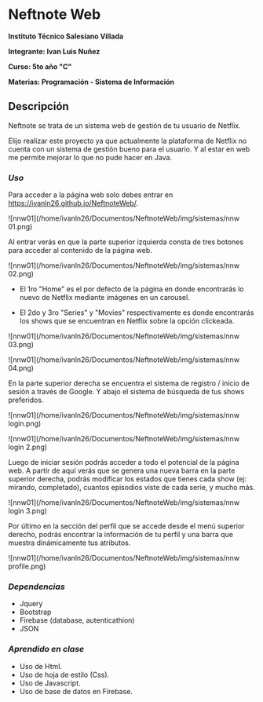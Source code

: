 # **Neftnote Web**

**Instituto Técnico Salesiano Villada**

**Integrante: Ivan Luis Nuñez**

**Curso: 5to año "C"**

**Materias: Programación - Sistema de Información**

## **Descripción**

Neftnote se trata de un sistema web de gestión de tu usuario de Netflix.

Elijo realizar este proyecto ya que actualmente la plataforma de Netflix no cuenta con un sistema de gestión bueno para el usuario. Y al estar en web me permite mejorar lo que no pude hacer en Java.

### *Uso*

Para acceder a la página web solo debes entrar en https://ivanln26.github.io/NeftnoteWeb/.

![nnw01](/home/ivanln26/Documentos/NeftnoteWeb/img/sistemas/nnw 01.png)

Al entrar verás en que la parte superior izquierda consta de tres botones para acceder al contenido de la página web.

![nnw01](/home/ivanln26/Documentos/NeftnoteWeb/img/sistemas/nnw 02.png)

* El 1ro "Home" es el por defecto de la página en donde encontrarás lo nuevo de Netflix mediante imágenes en un carousel.

* El 2do y 3ro "Series" y "Movies" respectivamente es donde encontrarás los shows que se encuentran en Netflix sobre la opción clickeada.

![nnw01](/home/ivanln26/Documentos/NeftnoteWeb/img/sistemas/nnw 03.png)

![nnw01](/home/ivanln26/Documentos/NeftnoteWeb/img/sistemas/nnw 04.png)

En la parte superior derecha se encuentra el sistema de registro / inicio de sesión a través de Google. Y abajo el sistema de búsqueda de tus shows preferidos.

![nnw01](/home/ivanln26/Documentos/NeftnoteWeb/img/sistemas/nnw login.png)

![nnw01](/home/ivanln26/Documentos/NeftnoteWeb/img/sistemas/nnw login 2.png)

Luego de iniciar sesión podrás acceder a todo el potencial de la página web. A partir de aquí verás que se genera una nueva barra en la parte superior derecha, podrás modificar los estados que tienes cada show (ej: mirando, completado), cuantos episodios viste de cada serie, y mucho más.

![nnw01](/home/ivanln26/Documentos/NeftnoteWeb/img/sistemas/nnw login 3.png)

Por último en la sección del perfil que se accede desde el menú superior derecho, podrás encontrar la información de tu perfil y una barra que muestra dinámicamente tus atributos.

![nnw01](/home/ivanln26/Documentos/NeftnoteWeb/img/sistemas/nnw profile.png)

### *Dependencias*

* Jquery
* Bootstrap
* Firebase (database, autenticathion)
* JSON

### *Aprendido en clase*

* Uso de Html.
* Uso de hoja de estilo (Css).
* Uso de Javascript.
* Uso de base de datos en Firebase.
